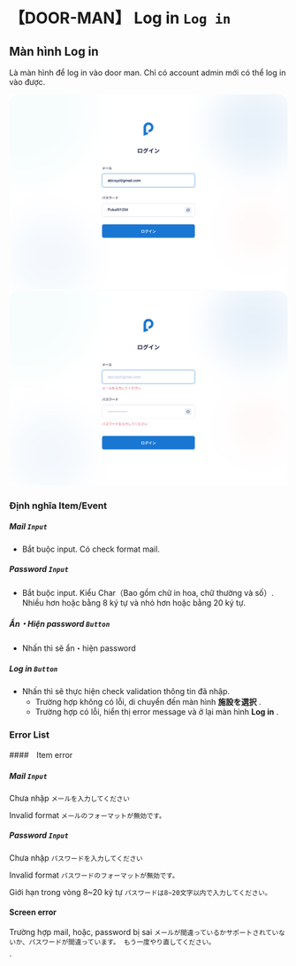 # 【DOOR-MAN】 **Log in** `Log in`

## Màn hình **Log in** 

Là màn hình để log in vào door man. Chỉ có account admin mới có thể log in vào được.

![nf](image/jp/dm/400doorman/log-in.png)
![nf](image/jp/dm/400doorman/log-in-error.png)


### Định nghĩa Item/Event

##### Mail  `Input`

- Bắt buộc input. Có check format mail.

##### Password  `Input`

- Bắt buộc input. Kiểu Char（Bao gồm chữ in hoa, chữ thường và số）. Nhiều hơn hoặc bằng 8 ký tự và nhỏ hơn hoặc bằng  20 ký tự.

##### Ẩn・Hiện password  `Button` 

- Nhấn thì sẽ ẩn・hiện password

##### Log in  `Button` 

- Nhấn thì sẽ thực hiện check validation thông tin đã nhập.
   - Trường hợp không có lỗi, di chuyển đến màn hình  **施設を選択** .
   - Trường hợp có lỗi, hiển thị error message và ở lại màn hình  **Log in** .

### Error List

####　Item error

##### Mail `Input`

Chưa nhập
   `メールを入力してください`

Invalid format
   `メールのフォーマットが無効です。`

##### Password  `Input` 

Chưa nhập
   `パスワードを入力してください`

Invalid format
   `パスワードのフォーマットが無効です。`

Giới hạn trong vòng 8~20 ký tự
   `パスワードは8~20文字以内で入力してください。`

#### Screen error

Trường hợp mail, hoặc, password bị sai
   `メールが間違っているかサポートされていないか、パスワードが間違っています。 もう一度やり直してください。`



`

